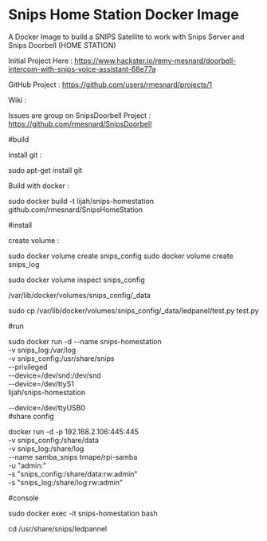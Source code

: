 # Snips Home Station Docker Image


A Docker Image to build a SNIPS Satellite to work with Snips Server and Snips Doorbell   (HOME STATION)


Initial Project Here  :
https://www.hackster.io/remy-mesnard/doorbell-intercom-with-snips-voice-assistant-68e77a

GitHub Project :
https://github.com/users/rmesnard/projects/1

Wiki :


Issues are group on SnipsDoorbell Project :  https://github.com/rmesnard/SnipsDoorbell

#build

install git : 

sudo apt-get install git

Build with docker :

sudo docker build -t lijah/snips-homestation github.com/rmesnard/SnipsHomeStation


#install


create volume :

sudo docker volume create snips_config
sudo docker volume create snips_log

sudo docker volume inspect snips_config

/var/lib/docker/volumes/snips_config/_data

sudo cp /var/lib/docker/volumes/snips_config/_data/ledpanel/test.py test.py

#run 

sudo docker run -d --name snips-homestation \
-v snips_log:/var/log \
-v snips_config:/usr/share/snips \
--privileged \
--device=/dev/snd:/dev/snd \
--device=/dev/ttyS1 \
lijah/snips-homestation


--device=/dev/ttyUSB0 \
#share config 


docker run -d -p 192.168.2.106:445:445 \
-v  snips_config:/share/data \
-v  snips_log:/share/log \
--name samba_snips trnape/rpi-samba \
-u "admin:<YOUR PASSWORD>" \
-s "snips_config:/share/data:rw:admin" \
-s "snips_log:/share/log:rw:admin" 

#console

sudo docker exec -it snips-homestation bash

cd /usr/share/snips/ledpannel
